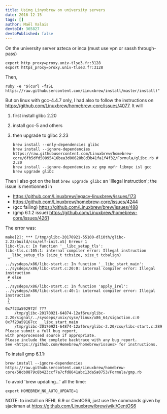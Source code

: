 ```yaml
---
title: Using Linyxbrew on university servers
date: 2016-12-15
tags: []
author: Maël Valais
devtoId: 365827
devtoPublished: false
---
```


On the university server azteca or inca (must use vpn or sassh through-pass)

    export http_proxy=proxy.univ-tlse3.fr:3128
    export https_proxy=proxy.univ-tlse3.fr:3128

Then,

    ruby -e "$(curl -fsSL https://raw.githubusercontent.com/Linuxbrew/install/master/install)"

But on linux with gcc-4.4.7 only, I had also to follow the instructions on <https://github.com/Linuxbrew/homebrew-core/issues/4077>. It will

1. first install glibc 2.20
2. install gcc-5 and others
3. then upgrade to glibc 2.23

   ```shell
   brew install --only-dependencies glibc
   brew install --ignore-dependencies https://raw.githubusercontent.com/Linuxbrew/homebrew-core/6fb5dfd50895416bea3d00628b8d3b41fa1f4f32/Formula/glibc.rb # 2.20
   brew install --ignore-dependencies xz gmp mpfr libmpc isl gcc
   brew upgrade glibc
   ```

Then I also got on the last `brew upgrade glibc` an 'Illegal instruction'; the issue is mentionned in

- <https://github.com/Linuxbrew/legacy-linuxbrew/issues/173>
- <https://github.com/Linuxbrew/homebrew-core/issues/4244>
- (gcc failing) <https://github.com/Linuxbrew/brew/issues/488>
- (gmp 6.1.2 issue) <https://github.com/Linuxbrew/homebrew-core/issues/4261>

The error was:

```plain
make[2]: *** [/tmp/glibc-20170921-55100-dli0th/glibc-2.23/build/csu/elf-init.oS] Erreur 1
libc-tls.c: In function '__libc_setup_tls':
libc-tls.c:105:1: internal compiler error: Illegal instruction
 __libc_setup_tls (size_t tcbsize, size_t tcbalign)
 ^
../sysdeps/x86/libc-start.c: In function '__libc_start_main':
../sysdeps/x86/libc-start.c:20:0: internal compiler error: Illegal instruction
 # else
 ^
../sysdeps/x86/libc-start.c: In function 'apply_irel':
../sysdeps/x86/libc-start.c:40:1: internal compiler error: Illegal instruction
 }
 ^
0x7f23a592972f ???
    /tmp/glibc-20170921-64874-12af6ru/glibc-2.20/signal/../sysdeps/unix/sysv/linux/x86_64/sigaction.c:0
0x7f23a59167cc __libc_start_main
    /tmp/glibc-20170921-64874-12af6ru/glibc-2.20/csu/libc-start.c:289
Please submit a full bug report,
with preprocessed source if appropriate.
Please include the complete backtrace with any bug report.
See <https://github.com/Homebrew/homebrew/issues> for instructions.
```

To install gmp 6.1.1:

    brew install --ignore-dependencies https://raw.githubusercontent.com/Linuxbrew/homebrew-core/58cb0879c8b423ccf7a7cfd8641abc13da5a0753/Formula/gmp.rb

To avoid 'brew updating...' all the time:

    export HOMEBREW_NO_AUTO_UPDATE=1

NOTE: to install on REHL 6.9 or CentOS6, just use the commands given by sjackman at <https://github.com/Linuxbrew/brew/wiki/CentOS6>
